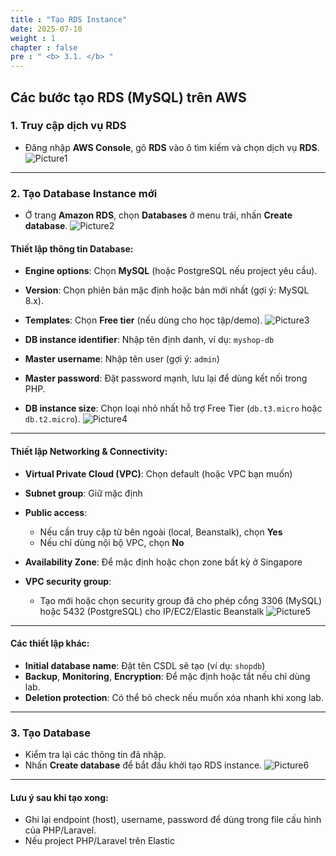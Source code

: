 ```yaml
---
title : "Tạo RDS Instance"
date: 2025-07-10
weight : 1 
chapter : false
pre : " <b> 3.1. </b> "
---
```


## Các bước tạo RDS (MySQL) trên AWS

### 1. Truy cập dịch vụ RDS

- Đăng nhập **AWS Console**, gõ **RDS** vào ô tìm kiếm và chọn dịch vụ **RDS**.
![Picture1](/images/3.1/image1.png)

---

### 2. Tạo Database Instance mới

- Ở trang **Amazon RDS**, chọn **Databases** ở menu trái, nhấn **Create database**.
![Picture2](/images/3.1/image2.png)

#### Thiết lập thông tin Database:

- **Engine options**: Chọn **MySQL** (hoặc PostgreSQL nếu project yêu cầu).
- **Version**: Chọn phiên bản mặc định hoặc bản mới nhất (gợi ý: MySQL 8.x).
- **Templates**: Chọn **Free tier** (nếu dùng cho học tập/demo).
![Picture3](/images/3.1/image3.png)

- **DB instance identifier**: Nhập tên định danh, ví dụ: `myshop-db`
- **Master username**: Nhập tên user (gợi ý: `admin`)
- **Master password**: Đặt password mạnh, lưu lại để dùng kết nối trong PHP.
- **DB instance size**: Chọn loại nhỏ nhất hỗ trợ Free Tier (`db.t3.micro` hoặc `db.t2.micro`).
![Picture4](/images/3.1/image4.png)

---

#### Thiết lập Networking & Connectivity:

- **Virtual Private Cloud (VPC)**: Chọn default (hoặc VPC bạn muốn)
- **Subnet group**: Giữ mặc định
- **Public access**:  
  - Nếu cần truy cập từ bên ngoài (local, Beanstalk), chọn **Yes**
  - Nếu chỉ dùng nội bộ VPC, chọn **No**
- **Availability Zone**: Để mặc định hoặc chọn zone bất kỳ ở Singapore

- **VPC security group**:  
  - Tạo mới hoặc chọn security group đã cho phép cổng 3306 (MySQL) hoặc 5432 (PostgreSQL) cho IP/EC2/Elastic Beanstalk
![Picture5](/images/3.1/image5.png)

---

#### Các thiết lập khác:

- **Initial database name**: Đặt tên CSDL sẽ tạo (ví dụ: `shopdb`)
- **Backup**, **Monitoring**, **Encryption**: Để mặc định hoặc tắt nếu chỉ dùng lab.
- **Deletion protection**: Có thể bỏ check nếu muốn xóa nhanh khi xong lab.

---

### 3. Tạo Database

- Kiểm tra lại các thông tin đã nhập.
- Nhấn **Create database** để bắt đầu khởi tạo RDS instance.
![Picture6](/images/3.1/image6.png)

---

#### **Lưu ý sau khi tạo xong:**
- Ghi lại endpoint (host), username, password để dùng trong file cấu hình của PHP/Laravel.
- Nếu project PHP/Laravel trên Elastic


